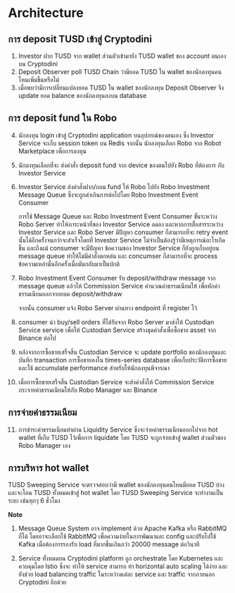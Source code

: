 # Architecture

## การ deposit TUSD เข้าสู่ Cryptodini
1. Investor ฝาก TUSD จาก wallet ส่วนตัวเข้ามายัง TUSD wallet ของ account ตนเองบน Cryptodini
1. Deposit Observer poll TUSD Chain ว่ามียอด TUSD ใน wallet ของนักลงทุนคนไหนเพิ่มขึ้นหรือไม่
1. เมื่อพบว่ามีการเปลี่ยนแปลงยอด TUSD ใน wallet ของนักลงทุน Deposit Observer จึง update ยอด balance ของนักลงทุนลงบน database

## การ deposit fund ใน Robo
4. นักลงทุน login เข้าสู่ Cryptodini application บนอุปกรณ์ของตนเอง ซึ่ง Investor Service จะเก็บ session token บน Redis จากนั้น นักลงทุนเลือก Robo จาก Robot Marketplace เพื่อการลงทุน
1. นักลงทุนเลือกที่จะ ส่งคำสั่ง deposit fund จาก device ของตนไปยัง Robo ที่ต้องการ กับ Investor Service
1. Investor Service ส่งคำสั่งฝาก/ถอน fund ให้ Robo ไปยัง Robo Investment Message Queue ซึ่งจะถูกดำเกินการต่อไปโดย Robo Investment Event Consumer

	การใช้ Message Queue และ Robo Investment Event Consumer ขั้นระหว่าง Robo Server ทำให้ภาระหน้าที่ของ Investor Service ลดลง และหากการสื่อสารระหว่าง Investor Service และ Robo Server มีปัญหา consumer ก็สามารถที่จะ retry event นั้นได้อีกครั้งจนกว่าจะสำเร็จโดยที่ Investor Service ไม่จำเป็นต้องรู้ว่ามีเหตุการณ์อะไรเกิดขึ้น
	และถึงแม้ consumer จะมีปัญหา ข้อความของ Investor Service ก็ยังถูกเก็บอยู่บน message queue ทำให้ไม่มีคำสั่งตกหล่น และ concumser ก็สามารถที่จะ process ข้อความเหล่านั้นอีกครั้งเมื่อมันกลับมาเป็นปกติ
1. Robo Investment Event Consumer รับ deposit/withdraw message จาก message queue แล้วให้ Commission Service คำนวณค่าธรรมเนียมให้ เพื่อหักค่าธรรมเนียมออกจากยอด deposit/withdraw

	จากนั้น consumer แจ้ง Robo Server ผ่านทาง endpoint ที่ register ไว้
1. consumer นำ buy/sell orders ที่ได้รับจาก Robo Server มาส่งให้ Custodian Service service เพื่อให้ Custodian Service สร้างชุดคำสั่งเพื่อซื้อขาย asset จาก Binance ต่อไป
1. หลังจากการซื้อขายเสร็จสิ้น Custodian Service จะ update portfolio ของนักลงทุนและบันทึก transaction การซื้อขายลงใน times-series database เพื่อเก็บประวัติการซื้อขาย และใช้ accumulate performance สำหรับให้นักลงทุนพิจารณา
1. เมื่อการซื้อขายเสร็จสิ้น Custodian Service จะส่งคำสั่งให้ Commission Service กระจายค่าธรรมเนียมให้กับ Robo Manager และ Binance

## การจ่ายค่าธรรมเนียม
11. การชำระค่าธรรมเนียมทำผ่าน Liquidity Service ซึ่งจะจ่ายค่าธรรมเนียมออกไปจาก hot wallet ที่เก็บ TUSD ไว้เพื่อการ liquidate โดย TUSD จะถูกจ่ายเข้าสู่ wallet ส่วนตัวของ Robo Manager เอง

## การบริหาร hot wallet
TUSD Sweeping Service จะตรวจสอบว่ามี wallet ของนักลงทุนคนไหนมียอด TUSD บ้าง และจะโอน TUSD ทั้งหมดเข้าสู่ hot wallet โดย TUSD Sweeping Service จะทำงานเป็นระยะ เช่นทุกๆ 6 ชั่วโมง

**Note**
1. Message Queue System อาจ implement ด้วย Apache Kafka หรือ RabbitMQ ก็ได้ โดยอาจะเลือกใช้ RabbitMQ เพื่อความง่ายในการพัฒนาและ config และปรับไปใช้ Kafka เมื่อต้องการรองรับ load ที่มากขึ้นเกินกว่า 20000 message ต่อวินาที

1. Service ทั้งหมดบน Cryptodini platform ถูก orchestrate โดย Kubernetes และควบคุมโดย Istio ซึ่งจะ ทำให้ service สามารถ ทำ horizontal auto scaling ได้ง่าย และยังช่วย load balancing traffic ในระหว่างแต่ละ service และ traffic จากภายนอก Cryptodini อีกด้วย